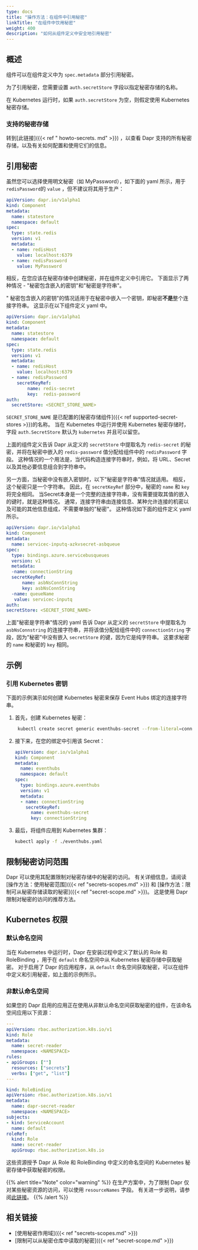 ```yaml
---
type: docs
title: "操作方法：在组件中引用秘密"
linkTitle: "在组件中饮用秘密"
weight: 400
description: "如何从组件定义中安全地引用秘密"
---
```


## 概述

组件可以在组件定义中为 `spec.metadata` 部分引用秘密。

为了引用秘密，您需要设置 `auth.secretStore` 字段以指定秘密存储的名称。

在 Kubernetes 运行时，如果 `auth.secretStore` 为空，则假定使用 Kubernetes 秘密存储。

### 支持的秘密存储

转到[此链接]({{< ref " howto-secrets. md" >}}) ，以查看 Dapr 支持的所有秘密存储，以及有关如何配置和使用它们的信息。

## 引用秘密

虽然您可以选择使用明文秘密（如 MyPassword），如下面的 yaml 所示，用于 `redisPassword`的 `value` ，但不建议将其用于生产：

```yml
apiVersion: dapr.io/v1alpha1
kind: Component
metadata:
  name: statestore
  namespace: default
spec:
  type: state.redis
  version: v1
  metadata:
  - name: redisHost
    value: localhost:6379
  - name: redisPassword
    value: MyPassword
```

相反，在您应该在秘密存储中创建秘密，并在组件定义中引用它。  下面显示了两种情况 - "秘密包含嵌入的密钥"和"秘密是字符串"。

" 秘密包含嵌入的密钥"的情况适用于在秘密中嵌入一个密钥，即秘密**不是**整个连接字符串。 这显示在以下组件定义 yaml 中。

```yml
apiVersion: dapr.io/v1alpha1
kind: Component
metadata:
  name: statestore
  namespace: default
spec:
  type: state.redis
  version: v1
  metadata:
  - name: redisHost
    value: localhost:6379
  - name: redisPassword
    secretKeyRef:
        name: redis-secret
        key:  redis-password
auth:
  secretStore: <SECRET_STORE_NAME>
```

`SECRET_STORE_NAME` 是已配置的[秘密存储组件]({{< ref supported-secret-stores >}})的名称。 当在 Kubernetes 中运行并使用 Kubernetes 秘密存储时，字段 `auth.SecretStore` 默认为 `kubernetes` 并且可以留空。

上面的组件定义告诉 Dapr 从定义的 `secretStore` 中提取名为 `redis-secret` 的秘密，并将在秘密中嵌入的 `redis-password` 值分配给组件中的 `redisPassword` 字段。 这种情况的一个用法是，当代码构造连接字符串时，例如，将 URL、Secret 以及其他必要信息组合到字符串中。

另一方面，当秘密中没有嵌入密钥时，以下"秘密是字符串"情况就适用。 相反，这个秘密只是一个字符串。 因此，在 `secretKeyRef` 部分中，秘密的 `name` 和 `key` 将完全相同。 当Secret本身是一个完整的连接字符串，没有需要提取其值的嵌入的键时，就是这种情况。 通常，连接字符串由连接信息、某种允许连接的机密以及可能的其他信息组成，不需要单独的"秘密"。 这种情况如下面的组件定义 yaml 所示。

```yml
apiVersion: dapr.io/v1alpha1
kind: Component
metadata:
  name: servicec-inputq-azkvsecret-asbqueue
spec:
  type: bindings.azure.servicebusqueues
  version: v1
  metadata:
  -name: connectionString
  secretKeyRef:
      name: asbNsConnString
      key: asbNsConnString
  -name: queueName
   value: servicec-inputq
auth:
secretStore: <SECRET_STORE_NAME>

```
上面"秘密是字符串"情况的 yaml 告诉 Dapr 从定义的 `secretStore` 中提取名为 `asbNsConnstring` 的连接字符串，并将该值分配给组件中的 `connectionString` 字段，因为"秘密"中没有嵌入 `secretStore` 的键，因为它是纯字符串。 这要求秘密的 `name` 和秘密的 `key` 相同。

## 示例

### 引用 Kubernetes 密钥

下面的示例演示如何创建 Kubernetes 秘密来保存 Event Hubs 绑定的连接字符串。

1. 首先，创建 Kubernetes 秘密：
    ```bash
     kubectl create secret generic eventhubs-secret --from-literal=connectionString=*********
    ```

2. 接下来，在您的绑定中引用该 Secret：
    ```yaml
    apiVersion: dapr.io/v1alpha1
    kind: Component
    metadata:
      name: eventhubs
      namespace: default
    spec:
      type: bindings.azure.eventhubs
      version: v1
      metadata:
      - name: connectionString
        secretKeyRef:
          name: eventhubs-secret
          key: connectionString
    ```

3. 最后，将组件应用到 Kubernetes 集群：
    ```bash
    kubectl apply -f ./eventhubs.yaml
    ```

## 限制秘密访问范围

Dapr 可以使用其配置限制对秘密存储中的秘密的访问。 有关详细信息，请阅读 [操作方法：使用秘密范围]({{< ref "secrets-scopes.md" >}}) 和 [操作方法：限制可从秘密存储读取的秘密]({{< ref "secret-scope.md" >}})。 这是使用 Dapr 限制对秘密的访问的推荐方法。

## Kubernetes 权限

### 默认命名空间

当在 Kubernetes 中运行时，Dapr 在安装过程中定义了默认的 Role 和 RoleBinding ，用于在 `default` 命名空间中从 Kubernetes 秘密存储中获取秘密。 对于启用了 Dapr 的应用程序，从 `default` 命名空间获取秘密，可以在组件中定义和引用秘密，如上面的示例所示。

### 非默认命名空间

如果您的 Dapr 启用的应用正在使用从非默认命名空间获取秘密的组件，在该命名空间应用以下资源：

```yaml
---
apiVersion: rbac.authorization.k8s.io/v1
kind: Role
metadata:
  name: secret-reader
  namespace: <NAMESPACE>
rules:
- apiGroups: [""]
  resources: ["secrets"]
  verbs: ["get", "list"]
---

kind: RoleBinding
apiVersion: rbac.authorization.k8s.io/v1
metadata:
  name: dapr-secret-reader
  namespace: <NAMESPACE>
subjects:
- kind: ServiceAccount
  name: default
roleRef:
  kind: Role
  name: secret-reader
  apiGroup: rbac.authorization.k8s.io
```

这些资源授予 Dapr 从 Role 和 RoleBinding 中定义的命名空间的 Kubernetes 秘密存储中获取秘密的权限。

{{% alert title="Note" color="warning" %}}
在生产方案中，为了限制 Dapr 仅对某些秘密资源的访问，可以使用 ` resourceNames ` 字段。 有关进一步说明，请参阅[此链接](https://kubernetes.io/docs/reference/access-authn-authz/rbac/#referring-to-resources)。
{{% /alert %}}

## 相关链接

- [使用秘密作用域]({{< ref "secrets-scopes.md" >}})
- [限制可以从秘密仓库中读取的秘密]({{< ref "secret-scope.md" >}})
